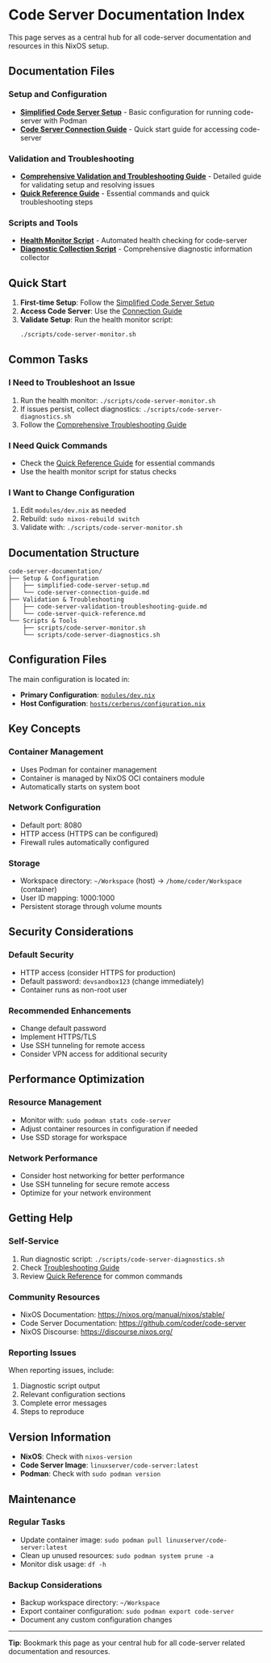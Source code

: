 # Code Server Documentation Index

This page serves as a central hub for all code-server documentation and resources in this NixOS setup.

## Documentation Files

### Setup and Configuration
- **[Simplified Code Server Setup](simplified-code-server-setup.md)** - Basic configuration for running code-server with Podman
- **[Code Server Connection Guide](code-server-connection-guide.md)** - Quick start guide for accessing code-server

### Validation and Troubleshooting
- **[Comprehensive Validation and Troubleshooting Guide](code-server-validation-troubleshooting-guide.md)** - Detailed guide for validating setup and resolving issues
- **[Quick Reference Guide](code-server-quick-reference.md)** - Essential commands and quick troubleshooting steps

### Scripts and Tools
- **[Health Monitor Script](scripts/code-server-monitor.sh)** - Automated health checking for code-server
- **[Diagnostic Collection Script](scripts/code-server-diagnostics.sh)** - Comprehensive diagnostic information collector

## Quick Start

1. **First-time Setup**: Follow the [Simplified Code Server Setup](simplified-code-server-setup.md)
2. **Access Code Server**: Use the [Connection Guide](code-server-connection-guide.md)
3. **Validate Setup**: Run the health monitor script:
   ```bash
   ./scripts/code-server-monitor.sh
   ```

## Common Tasks

### I Need to Troubleshoot an Issue
1. Run the health monitor: `./scripts/code-server-monitor.sh`
2. If issues persist, collect diagnostics: `./scripts/code-server-diagnostics.sh`
3. Follow the [Comprehensive Troubleshooting Guide](code-server-validation-troubleshooting-guide.md)

### I Need Quick Commands
- Check the [Quick Reference Guide](code-server-quick-reference.md) for essential commands
- Use the health monitor script for status checks

### I Want to Change Configuration
1. Edit `modules/dev.nix` as needed
2. Rebuild: `sudo nixos-rebuild switch`
3. Validate with: `./scripts/code-server-monitor.sh`

## Documentation Structure

```
code-server-documentation/
├── Setup & Configuration
│   ├── simplified-code-server-setup.md
│   └── code-server-connection-guide.md
├── Validation & Troubleshooting
│   ├── code-server-validation-troubleshooting-guide.md
│   └── code-server-quick-reference.md
└── Scripts & Tools
    ├── scripts/code-server-monitor.sh
    └── scripts/code-server-diagnostics.sh
```

## Configuration Files

The main configuration is located in:
- **Primary Configuration**: [`modules/dev.nix`](modules/dev.nix)
- **Host Configuration**: [`hosts/cerberus/configuration.nix`](hosts/cerberus/configuration.nix)

## Key Concepts

### Container Management
- Uses Podman for container management
- Container is managed by NixOS OCI containers module
- Automatically starts on system boot

### Network Configuration
- Default port: 8080
- HTTP access (HTTPS can be configured)
- Firewall rules automatically configured

### Storage
- Workspace directory: `~/Workspace` (host) → `/home/coder/Workspace` (container)
- User ID mapping: 1000:1000
- Persistent storage through volume mounts

## Security Considerations

### Default Security
- HTTP access (consider HTTPS for production)
- Default password: `devsandbox123` (change immediately)
- Container runs as non-root user

### Recommended Enhancements
- Change default password
- Implement HTTPS/TLS
- Use SSH tunneling for remote access
- Consider VPN access for additional security

## Performance Optimization

### Resource Management
- Monitor with: `sudo podman stats code-server`
- Adjust container resources in configuration if needed
- Use SSD storage for workspace

### Network Performance
- Consider host networking for better performance
- Use SSH tunneling for secure remote access
- Optimize for your network environment

## Getting Help

### Self-Service
1. Run diagnostic script: `./scripts/code-server-diagnostics.sh`
2. Check [Troubleshooting Guide](code-server-validation-troubleshooting-guide.md)
3. Review [Quick Reference](code-server-quick-reference.md) for common commands

### Community Resources
- NixOS Documentation: https://nixos.org/manual/nixos/stable/
- Code Server Documentation: https://github.com/coder/code-server
- NixOS Discourse: https://discourse.nixos.org/

### Reporting Issues
When reporting issues, include:
1. Diagnostic script output
2. Relevant configuration sections
3. Complete error messages
4. Steps to reproduce

## Version Information

- **NixOS**: Check with `nixos-version`
- **Code Server Image**: `linuxserver/code-server:latest`
- **Podman**: Check with `sudo podman version`

## Maintenance

### Regular Tasks
- Update container image: `sudo podman pull linuxserver/code-server:latest`
- Clean up unused resources: `sudo podman system prune -a`
- Monitor disk usage: `df -h`

### Backup Considerations
- Backup workspace directory: `~/Workspace`
- Export container configuration: `sudo podman export code-server`
- Document any custom configuration changes

---

**Tip**: Bookmark this page as your central hub for all code-server related documentation and resources.